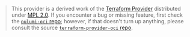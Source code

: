 > This provider is a derived work of the [Terraform Provider](https://github.com/oracle/terraform-provider-oci)
> distributed under [MPL 2.0](https://www.mozilla.org/en-US/MPL/2.0/). If you encounter a bug or missing feature,
> first check the [`pulumi-oci` repo](https://github.com/pulumi/pulumi-oci/issues); however, if that doesn't turn up anything,
> please consult the source [`terraform-provider-oci` repo](https://github.com/oracle/terraform-provider-oci/issues).